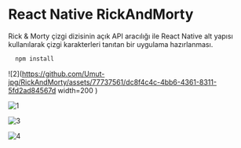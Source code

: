 
# React Native RickAndMorty

Rick & Morty çizgi dizisinin açık API aracılığı ile React
Native alt yapısı kullanılarak çizgi karakterleri tanıtan bir uygulama hazırlanması.




```bash 
  npm install
```

![2](https://github.com/Umut-jpg/RickAndMorty/assets/77737561/dc8f4c4c-4bb6-4361-8311-5fd2ad84567d width=200 )



![1](https://github.com/Umut-jpg/RickAndMorty/assets/77737561/299be2e3-7fcd-4586-a519-938dc7d26fda)


![3](https://github.com/Umut-jpg/RickAndMorty/assets/77737561/2db1d2c4-2a72-441e-a473-8786ff7e207d)



![4](https://github.com/Umut-jpg/RickAndMorty/assets/77737561/81298132-c0b5-43cd-8515-7be9512ef5dd)
